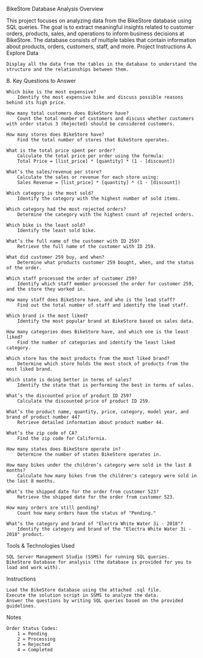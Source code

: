 BikeStore Database Analysis
Overview

This project focuses on analyzing data from the BikeStore database using SQL queries. The goal is to extract meaningful insights related to customer orders, products, sales, and operations to inform business decisions at BikeStore. The database consists of multiple tables that contain information about products, orders, customers, staff, and more.
Project Instructions
A. Explore Data

    Display all the data from the tables in the database to understand the structure and the relationships between them.

B. Key Questions to Answer

    Which bike is the most expensive?
        Identify the most expensive bike and discuss possible reasons behind its high price.

    How many total customers does BikeStore have?
        Count the total number of customers and discuss whether customers with order status 3 (Rejected) should be considered customers.

    How many stores does BikeStore have?
        Find the total number of stores that BikeStore operates.

    What is the total price spent per order?
        Calculate the total price per order using the formula:
        Total Price = [list_price] * [quantity] * (1 - [discount])

    What’s the sales/revenue per store?
        Calculate the sales or revenue for each store using:
        Sales Revenue = [list_price] * [quantity] * (1 - [discount])

    Which category is the most sold?
        Identify the category with the highest number of sold items.

    Which category had the most rejected orders?
        Determine the category with the highest count of rejected orders.

    Which bike is the least sold?
        Identify the least sold bike.

    What’s the full name of the customer with ID 259?
        Retrieve the full name of the customer with ID 259.

    What did customer 259 buy, and when?
        Determine what products customer 259 bought, when, and the status of the order.

    Which staff processed the order of customer 259?
        Identify which staff member processed the order for customer 259, and the store they worked in.

    How many staff does BikeStore have, and who is the lead staff?
        Find out the total number of staff and identify the lead staff.

    Which brand is the most liked?
        Identify the most popular brand at BikeStore based on sales data.

    How many categories does BikeStore have, and which one is the least liked?
        Find the number of categories and identify the least liked category.

    Which store has the most products from the most liked brand?
        Determine which store holds the most stock of products from the most liked brand.

    Which state is doing better in terms of sales?
        Identify the state that is performing the best in terms of sales.

    What’s the discounted price of product ID 259?
        Calculate the discounted price of product ID 259.

    What’s the product name, quantity, price, category, model year, and brand of product number 44?
        Retrieve detailed information about product number 44.

    What’s the zip code of CA?
        Find the zip code for California.

    How many states does BikeStore operate in?
        Determine the number of states BikeStore operates in.

    How many bikes under the children’s category were sold in the last 8 months?
        Calculate how many bikes from the children's category were sold in the last 8 months.

    What’s the shipped date for the order from customer 523?
        Retrieve the shipped date for the order from customer 523.

    How many orders are still pending?
        Count how many orders have the status of "Pending."

    What’s the category and brand of "Electra White Water 3i - 2018"?
        Identify the category and brand of the "Electra White Water 3i - 2018" product.

Tools & Technologies Used

    SQL Server Management Studio (SSMS) for running SQL queries.
    BikeStore Database for analysis (the database is provided for you to load and work with).

Instructions

    Load the BikeStore database using the attached .sql file.
    Execute the solution script in SSMS to analyze the data.
    Answer the questions by writing SQL queries based on the provided guidelines.

Notes

    Order Status Codes:
        1 = Pending
        2 = Processing
        3 = Rejected
        4 = Completed
